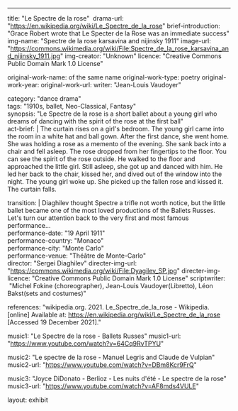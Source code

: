 ---
title: "Le Spectre de la rose" 
drama-url: "https://en.wikipedia.org/wiki/Le_Spectre_de_la_rose"
brief-introduction: "Grace Robert wrote that Le Specter de la Rose was an immediate success"
img-name: "Spectre de la rose karsavina and nijinsky 1911"
image-url: "https://commons.wikimedia.org/wiki/File:Spectre_de_la_rose_karsavina_and_nijinsky_1911.jpg"
img-creator: "Unknown"
licence: "Creative Commons Public Domain Mark 1.0 License"

original-work-name: of the same name 
original-work-type: poetry
original-work-year: 
original-work-url: 
writer: "Jean-Louis Vaudoyer"

category: "dance drama"   
tags: "1910s, ballet, Neo-Classical, Fantasy"  
synopsis: "Le Spectre de la rose is a short ballet about a young girl who dreams of dancing with the spirit of the rose at the first ball"   
act-brief: |
  The curtain rises on a girl's bedroom. The young girl came into the room in a white hat and ball gown. After the first dance, she went home. She was holding a rose as a memento of the evening. She sank back into a chair and fell asleep. The rose dropped from her fingertips to the floor. You can see the spirit of the rose outside. He walked to the floor and approached the little girl. Still asleep, she got up and danced with him. He led her back to the chair, kissed her, and dived out of the window into the night. The young girl woke up. She picked up the fallen rose and kissed it. The curtain falls.    

transition: |
  Diaghilev thought Spectre a trifle not worth notice, but the little ballet became one of the most loved productions of the Ballets Russes.     
  Let's turn our attention back to the very first and most famous performance...    
performance-date: "19 April 1911"   
performance-country: "Monaco"  
performance-city: "Monte Carlo"  
performance-venue: "Théâtre de Monte-Carlo"  
director: "Sergei Diaghilev"
directer-img-url: "https://commons.wikimedia.org/wiki/File:Dyagilev_SP.jpg"
directer-img-licence: "Creative Commons Public Domain Mark 1.0 License"
scriptwriter:  "Michel Fokine (choreographer), Jean-Louis Vaudoyer(Libretto), Léon Bakst(sets and costumes)"

references: "wikipedia.org. 2021. Le_Spectre_de_la_rose - Wikipedia. [online] Available at: <https://en.wikipedia.org/wiki/Le_Spectre_de_la_rose> [Accessed 19 December 2021]."

music1: "Le Spectre de la rose - Ballets Russes"
music1-url: "https://www.youtube.com/watch?v=64Cq9RvTPYU"

music2: "Le spectre de la rose - Manuel Legris and Claude de Vulpian"
music2-url: "https://www.youtube.com/watch?v=DBm8Kcr9FrQ"

music3: "Joyce DiDonato - Berlioz - Les nuits d'été - Le spectre de la rose"
music3-url: "https://www.youtube.com/watch?v=AF8mds4VULE"

layout: exhibit
